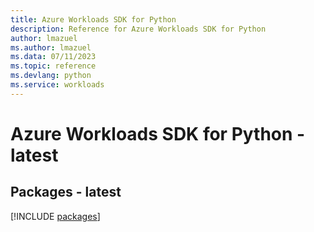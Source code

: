 ```yaml
---
title: Azure Workloads SDK for Python
description: Reference for Azure Workloads SDK for Python
author: lmazuel
ms.author: lmazuel
ms.data: 07/11/2023
ms.topic: reference
ms.devlang: python
ms.service: workloads
---
```

# Azure Workloads SDK for Python - latest
## Packages - latest
[!INCLUDE [packages](workloads-index.md)]